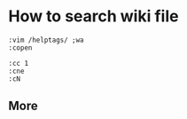 # How to search wiki file

    :vim /helptags/ ;wa
    :copen
    
    :cc 1
    :cne
    :cN

## More



